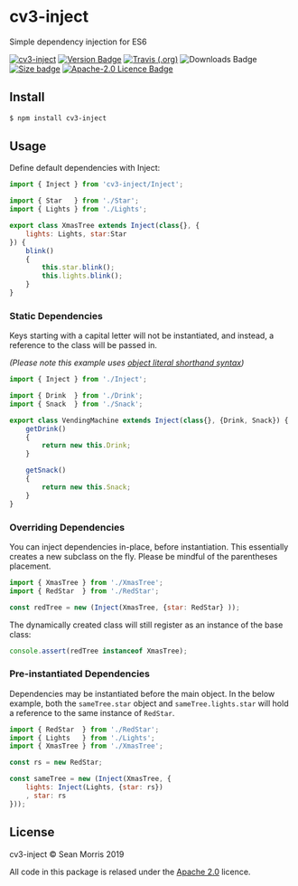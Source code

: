 # cv3-inject

Simple dependency injection for ES6

[![cv3-inject](https://img.shields.io/badge/cv3-inject-darkred?style=for-the-badge)](https://www.npmjs.com/package/cv3-inject) [![Version Badge](https://img.shields.io/npm/v/cv3-inject?label=ver&style=for-the-badge)](https://www.npmjs.com/package/cv3-inject) [![Travis (.org)](https://img.shields.io/travis/seanmorris/cv3-inject?style=for-the-badge)](https://travis-ci.org/seanmorris/cv3-inject) ![[Downloads Badge](https://img.shields.io/npm/dm/cv3-inject?color=338800&style=for-the-badge)](https://www.npmjs.com/package/cv3-inject) [![Size badge](https://img.shields.io/github/languages/code-size/seanmorris/cv3-inject?style=for-the-badge)](https://github.com/seanmorris/cv3-inject) [![Apache-2.0 Licence Badge](https://raw.githubusercontent.com/seanmorris/cv3-inject/master/LICENSE)](https://github.com/seanmorris/cv3-inject/blob/master/LICENSE)


## Install

```bash
$ npm install cv3-inject
```

## Usage

Define default dependencies with Inject:

```javascript
import { Inject } from 'cv3-inject/Inject';

import { Star   } from './Star';
import { Lights } from './Lights';

export class XmasTree extends Inject(class{}, {
	lights: Lights, star:Star
}) {
	blink()
	{
		this.star.blink();
		this.lights.blink();
	}
}
```

### Static Dependencies

Keys starting with a capital letter will not be instantiated, and instead, a reference to the class will be passed in.

*(Please note this example uses [object literal shorthand syntax](https://eslint.org/docs/rules/object-shorthand))*

```javascript
import { Inject } from './Inject';

import { Drink  } from './Drink';
import { Snack  } from './Snack';

export class VendingMachine extends Inject(class{}, {Drink, Snack}) {
	getDrink()
	{
		return new this.Drink;
	}

	getSnack()
	{
		return new this.Snack;
	}
}

```

### Overriding Dependencies

You can inject dependencies in-place, before instantiation. This essentially creates a new subclass on the fly. Please be mindful of the parentheses placement.

```javascript
import { XmasTree } from './XmasTree';
import { RedStar  } from './RedStar';

const redTree = new (Inject(XmasTree, {star: RedStar} ));
```

The dynamically created class will still register as an instance of the base class:

```javascript
console.assert(redTree instanceof XmasTree);
```

### Pre-instantiated Dependencies

Dependencies may be instantiated before the main object. In the below example, both the `sameTree.star` object and `sameTree.lights.star` will hold a reference to the same instance of `RedStar`.

```javascript
import { RedStar  } from './RedStar';
import { Lights   } from './Lights';
import { XmasTree } from './XmasTree';

const rs = new RedStar;

const sameTree = new (Inject(XmasTree, {
	lights: Inject(Lights, {star: rs})
	, star: rs
}));
```

## License 

cv3-inject &copy; Sean Morris 2019

All code in this package is relased under the [Apache 2.0](https://www.apache.org/licenses/LICENSE-2.0) licence.
